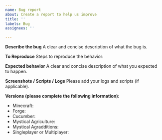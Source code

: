 ```yaml
---
name: Bug report
about: Create a report to help us improve
title: ''
labels: Bug
assignees: ''

---
```


**Describe the bug**
A clear and concise description of what the bug is.

**To Reproduce**
Steps to reproduce the behavior:

**Expected behavior**
A clear and concise description of what you expected to happen.

**Screenshots / Scripts / Logs**
Please add your logs and scripts (if applicable).

**Versions (please complete the following information):**
 - Minecraft:
 - Forge:
 - Cucumber:
 - Mystical Agriculture:
 - Mystical Agradditions:
 - Singleplayer or Multiplayer:
